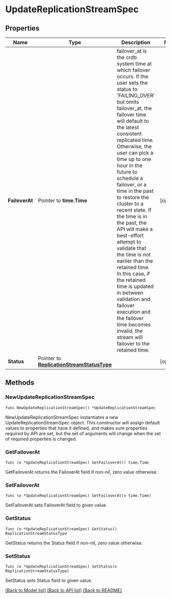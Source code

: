 # UpdateReplicationStreamSpec

## Properties

Name | Type | Description | Notes
------------ | ------------- | ------------- | -------------
**FailoverAt** | Pointer to **time.Time** | failover_at is the crdb system time at which failover occurs. If the user sets the status to &#39;FAILING_OVER&#39; but omits failover_at, the failover time will default to the latest consistent replicated time. Otherwise, the user can pick a time up to one hour in the future to schedule a failover, or a time in the past to restore the cluster to a recent state. If the time is in the past, the API will make a best-effort attempt to validate that the time is not earlier than the retained time. In this case, if the retained time is updated in between validation and failover execution and the failover time becomes invalid, the stream will failover to the retained time. | [optional] 
**Status** | Pointer to [**ReplicationStreamStatusType**](ReplicationStreamStatusType.md) |  | [optional] 

## Methods

### NewUpdateReplicationStreamSpec

`func NewUpdateReplicationStreamSpec() *UpdateReplicationStreamSpec`

NewUpdateReplicationStreamSpec instantiates a new UpdateReplicationStreamSpec object.
This constructor will assign default values to properties that have it defined,
and makes sure properties required by API are set, but the set of arguments
will change when the set of required properties is changed.

### GetFailoverAt

`func (o *UpdateReplicationStreamSpec) GetFailoverAt() time.Time`

GetFailoverAt returns the FailoverAt field if non-nil, zero value otherwise.

### SetFailoverAt

`func (o *UpdateReplicationStreamSpec) SetFailoverAt(v time.Time)`

SetFailoverAt sets FailoverAt field to given value.

### GetStatus

`func (o *UpdateReplicationStreamSpec) GetStatus() ReplicationStreamStatusType`

GetStatus returns the Status field if non-nil, zero value otherwise.

### SetStatus

`func (o *UpdateReplicationStreamSpec) SetStatus(v ReplicationStreamStatusType)`

SetStatus sets Status field to given value.


[[Back to Model list]](../README.md#documentation-for-models) [[Back to API list]](../README.md#documentation-for-api-endpoints) [[Back to README]](../README.md)


